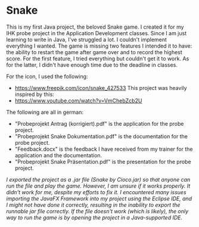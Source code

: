 # Snake
This is my first Java project, the beloved Snake game. I created it for my IHK probe project in the Application Development classes. Since I am just learning to write in Java, I've struggled a lot. I couldn't implement everything I wanted. The game is missing two features I intended it to have: the ability to restart the game after game over and to record the highest score. For the first feature, I tried everything but couldn't get it to work. As for the latter, I didn't have enough time due to the deadline in classes.

For the icon, I used the following:
- https://www.freepik.com/icon/snake_427533
This project was heavily inspired by this:
- https://www.youtube.com/watch?v=VmChebZcb2U

The following are all in german:
- "Probeprojekt Antrag (korrigiert).pdf" is the application for the probe project.
- "Probeprojekt Snake Dokumentation.pdf" is the documentation for the probe project.
- "Feedback.docx" is the feedback I have received from my trainer for the application and the documentation.
- "Probeprojekt Snake Präsentation.pdf" is the presentation for the probe project.
 
*I exported the project as a .jar file (Snake by Cioco.jar) so that anyone can run the file and play the game. However, I am unsure if it works properly. It didn't work for me, despite my efforts to fix it. I encountered many issues importing the JavaFX Framework into my project using the Eclipse IDE, and I might not have done it correctly, resulting in the inability to export the runnable jar file correctly. If the file doesn't work (which is likely), the only way to run the game is by opening the project in a Java-supported IDE.*
